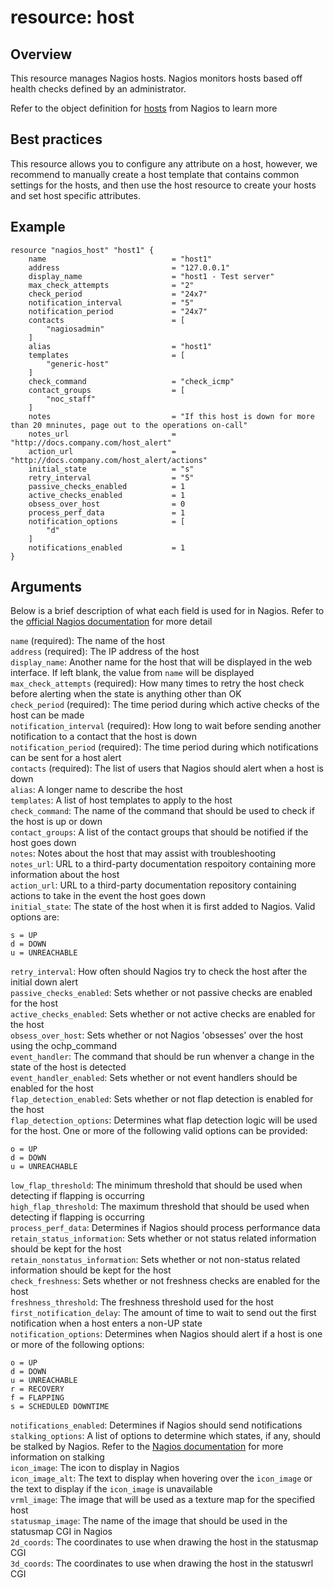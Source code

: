 # resource: host

## Overview

This resource manages Nagios hosts. Nagios monitors hosts based off health checks defined by an administrator.

Refer to the object definition for [hosts](https://assets.nagios.com/downloads/nagioscore/docs/nagioscore/3/en/objectdefinitions.html#host) from Nagios to learn more

## Best practices

This resource allows you to configure any attribute on a host, however, we recommend to manually create a host template that contains common settings for the hosts, and then use the host resource to create your hosts and set host specific attributes. 

## Example

```hcl
resource "nagios_host" "host1" {
    name                            = "host1"
    address                         = "127.0.0.1"
    display_name                    = "host1 - Test server"
    max_check_attempts              = "2"
    check_period                    = "24x7"
    notification_interval           = "5"
    notification_period             = "24x7"
    contacts                        = [
        "nagiosadmin"
    ]
    alias                           = "host1"
    templates                       = [
        "generic-host"
    ]
    check_command                   = "check_icmp"
    contact_groups                  = [
        "noc_staff"
    ]
    notes                           = "If this host is down for more than 20 mninutes, page out to the operations on-call"
    notes_url                       = "http://docs.company.com/host_alert"
    action_url                      = "http://docs.company.com/host_alert/actions"
    initial_state                   = "s"
    retry_interval                  = "5"
    passive_checks_enabled          = 1
    active_checks_enabled           = 1
    obsess_over_host                = 0
    process_perf_data               = 1
    notification_options            = [
        "d"
    ]
    notifications_enabled           = 1
}
```

## Arguments

Below is a brief description of what each field is used for in Nagios. Refer to the [official Nagios documentation](https://assets.nagios.com/downloads/nagioscore/docs/nagioscore/3/en/objectdefinitions.html) for more detail

`name` (required): The name of the host  
`address` (required): The IP address of the host  
`display_name`: Another name for the host that will be displayed in the web interface. If left blank, the value from `name` will be displayed  
`max_check_attempts` (required): How many times to retry the host check before alerting when the state is anything other than OK  
`check_period` (required): The time period during which active checks of the host can be made  
`notification_interval` (required): How long to wait before sending another notification to a contact that the host is down  
`notification_period` (required): The time period during which notifications can be sent for a host alert  
`contacts` (required): The list of users that Nagios should alert when a host is down  
`alias`: A longer name to describe the host  
`templates`: A list of host templates to apply to the host  
`check_command`: The name of the command that should be used to check if the host is up or down  
`contact_groups`: A list of the contact groups that should be notified if the host goes down  
`notes`: Notes about the host that may assist with troubleshooting  
`notes_url`: URL to a third-party documentation respoitory containing more information about the host  
`action_url`: URL to a third-party documentation repository containing actions to take in the event the host goes down  
`initial_state`: The state of the host when it is first added to Nagios. Valid options are:  

    s = UP  
    d = DOWN  
    u = UNREACHABLE  

`retry_interval`: How often should Nagios try to check the host after the initial down alert  
`passive_checks_enabled`: Sets whether or not passive checks are enabled for the host  
`active_checks_enabled`: Sets whether or not active checks are enabled for the host  
`obsess_over_host`: Sets whether or not Nagios 'obsesses' over the host using the ochp_command  
`event_handler`: The command that should be run whenver a change in the state of the host is detected  
`event_handler_enabled`: Sets whether or not event handlers should be enabled for the host  
`flap_detection_enabled`: Sets whether or not flap detection is enabled for the host  
`flap_detection_options`: Determines what flap detection logic will be used for the host. One or more of the following valid options can be provided:  

    o = UP
    d = DOWN
    u = UNREACHABLE

`low_flap_threshold`: The minimum threshold that should be used when detecting if flapping is occurring  
`high_flap_threshold`: The maximum threshold that should be used when detecting if flapping is occurring  
`process_perf_data`: Determines if Nagios should process performance data  
`retain_status_information`: Sets whether or not status related information should be kept for the host  
`retain_nonstatus_information`: Sets whether or not non-status related information should be kept for the host  
`check_freshness`: Sets whether or not freshness checks are enabled for the host  
`freshness_threshold`: The freshness threshold used for the host  
`first_notification_delay`: The amount of time to wait to send out the first notification when a host enters a non-UP state  
`notification_options`: Determines when Nagios should alert if a host is one or more of the following options:  

    o = UP
    d = DOWN
    u = UNREACHABLE
    r = RECOVERY
    f = FLAPPING
    s = SCHEDULED DOWNTIME

`notifications_enabled`: Determines if Nagios should send notifications  
`stalking_options`: A list of options to determine which states, if any, should be stalked by Nagios. Refer to the [Nagios documentation](https://assets.nagios.com/downloads/nagioscore/docs/nagioscore/3/en/stalking.html) for more information on stalking  
`icon_image`: The icon to display in Nagios  
`icon_image_alt`:  The text to display when hovering over the `icon_image` or the text to display if the `icon_image` is unavailable  
`vrml_image`: The image that will be used as a texture map for the specified host  
`statusmap_image`: The name of the image that should be used in the statusmap CGI in Nagios  
`2d_coords`: The coordinates to use when drawing the host in the statusmap CGI  
`3d_coords`: The coordinates to use when drawing the host in the statuswrl CGI  